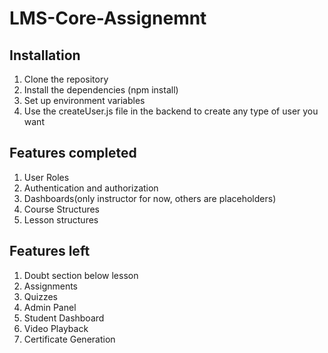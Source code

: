 # LMS-Core-Assignemnt

## Installation
1. Clone the repository
2. Install the dependencies (npm install)
3. Set up environment variables
4. Use the createUser.js file in the backend to create any type of user you want

## Features completed
1. User Roles
2. Authentication and authorization
3. Dashboards(only instructor for now, others are placeholders)
4. Course Structures 
5. Lesson structures

## Features left
1. Doubt section below lesson
2. Assignments
3. Quizzes
4. Admin Panel
5. Student Dashboard
6. Video Playback
7. Certificate Generation

